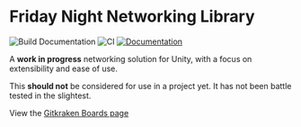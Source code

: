 # Friday Night Networking Library

![Build Documentation](https://github.com/Rover656/FNNLib/workflows/Build%20Documentation/badge.svg) ![CI](https://github.com/Rover656/FNNLib/workflows/CI/badge.svg)
[![Documentation](https://img.shields.io/badge/docs-api-informational.svg)](https://rover656.github.io/FNNLib/api/FNNLib.html)

A **work in progress** networking solution for Unity, with a focus on extensibility and ease of use.

This **should not** be considered for use in a project yet. It has not been battle tested in the slightest.

View the [Gitkraken Boards page](https://app.gitkraken.com/glo/board/X2Sw4yQxbQAR8KWK)

